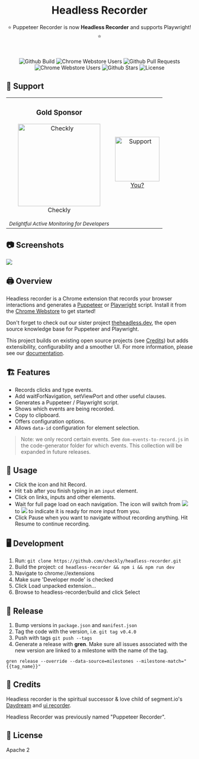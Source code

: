 <p align="center">
   <br/>
   <!-- headless-recorder Logo
     <img src="https://lh3.googleusercontent.com/zuxp6zCZpdSLqMHyr79oL39-phEVSVOYq2mtyBTkyJBc7A8PsWMTkWfofACaPIP-Vm59hutWx2YSFvfDPir9pCozg8g=w128-h128-e365-rj-sc0x00ffffff" /> -->
   <br/>
   <h1 align="center">Headless Recorder</h1>
   <p align="center">     
     ⭐️ Puppeteer Recorder is now <b>Headless Recorder</b> and supports Playwright! ⭐️   
   </p>
   <br/>
   <p align="center" style="align: center;">
      <img src="https://github.com/checkly/headless-recorder/workflows/Lint%20&%20Build%20&%20Test/badge.svg?branch=master" alt="Github Build"/>
      <img src="https://img.shields.io/chrome-web-store/users/djeegiggegleadkkbgopoonhjimgehda?label=Chrome%20Webstore%20-%20Users" alt="Chrome Webstore Users" />
      <img src="https://img.shields.io/github/issues-pr/checkly/headless-recorder?label=PRs" alt="Github Pull Requests" />
      <img src="https://img.shields.io/chrome-web-store/v/djeegiggegleadkkbgopoonhjimgehda?label=Chrome%20Webstore" alt="Chrome Webstore Users" />
      <img src="https://img.shields.io/github/stars/checkly/headless-recorder?label=Stars" alt="Github Stars" />
      <img src="https://img.shields.io/github/license/checkly/headless-recorder?label=License" alt="License" />
   </p>
</p>


<!-- <h2 align="center">Support</h2> -->

## 🙌 Support

<!--sponsors start-->
<table>
  <tbody>
    <tr>
      <td align="center" valign="middle">
        <h3>Gold Sponsor</h3>
        <a href="https://checklyhq.com?utm_source=github&utm_medium=sponsor-logo-github&utm_campaign=headless-recorder" target="_blank">
          <img width="222px" src="chrome-store/checkly-logo.png?raw=true" alt="Checkly" />
        </a><br />
        <div>Checkly</div><br />
        <i><sub>Delightful Active Monitoring for Developers</sub></i>
      </td>
      <td align="center" valign="middle">
        <a href="mailto:tim@checklyhq.com" target="_blank">
          <img width="120px" src="https://imgur.com/X1gKuY0.png" alt="Support" />
        <br />
        <div>You?</div></a>
      </td>
      <!-- <td align="center" valign="middle">
        <a href="#" target="_blank"></a>
      </td> -->
    </tr><tr></tr>
  </tbody>
</table>
<!--sponsors end-->

## 📷 Screenshots

![](src/images/recorder.png)

## 🖨️ Overview

Headless recorder is a Chrome extension that records your browser interactions and generates a
[Puppeteer](http://pptr.dev/) or [Playwright](https://playwright.dev/) script. Install it from the [Chrome Webstore](https://chrome.google.com/webstore/detail/puppeteer-recorder/djeegiggegleadkkbgopoonhjimgehda) to get started!

Don't forget to check out our sister project [theheadless.dev](https://theheadless.dev/), the open source knowledge base for Puppeteer and Playwright.

This project builds on existing open source projects (see [Credits](#user-content-credits)) but adds extensibility, configurability and a smoother UI. For more information, please see our [documentation](https://www.checklyhq.com/docs/headless-recorder/).

## 🏗️ Features

- Records clicks and type events.
- Add waitForNavigation, setViewPort and other useful clauses.
- Generates a Puppeteer / Playwright script.
- Shows which events are being recorded.
- Copy to clipboard.
- Offers configuration options.
- Allows `data-id` configuration for element selection.

> Note: we only record certain events. See `dom-events-to-record.js` in the code-generator folder for which events. This collection will be expanded in future releases.

## 🔧 Usage

- Click the icon and hit Record.
- Hit <kbd>tab</kbd> after you finish typing in an `input` element.
- Click on links, inputs and other elements.
- Wait for full page load on each navigation. The icon will switch from ![](src/images/icon_rec.png) to ![](src/images/icon_wait.png) to indicate it is ready for more input from you.
- Click Pause when you want to navigate without recording anything. Hit Resume to continue recording.

## 🖥️ Development

1. Run: `git clone https://github.com/checkly/headless-recorder.git`
2. Build the project: `cd headless-recorder && npm i && npm run dev`
2. Navigate to chrome://extensions
3. Make sure 'Developer mode' is checked
4. Click Load unpacked extension...
5. Browse to headless-recorder/build and click Select

## 🚀 Release

1. Bump versions in `package.json` and `manifest.json`
2. Tag the code with the version, i.e. `git tag v0.4.0`
3. Push with tags `git push --tags`
4. Generate a release with **gren**. Make sure all issues associated with the new version are linked to a milestone
with the name of the tag.

```
gren release --override --data-source=milestones --milestone-match="{{tag_name}}"
```

## 🙏 Credits 

Headless recorder is the spiritual successor & love child of segment.io's [Daydream](https://github.com/segmentio/daydream) and [ui recorder](https://github.com/yguan/ui-recorder). 

Headless Recorder was previously named "Puppeteer Recorder".

## 📄 License

Apache 2
